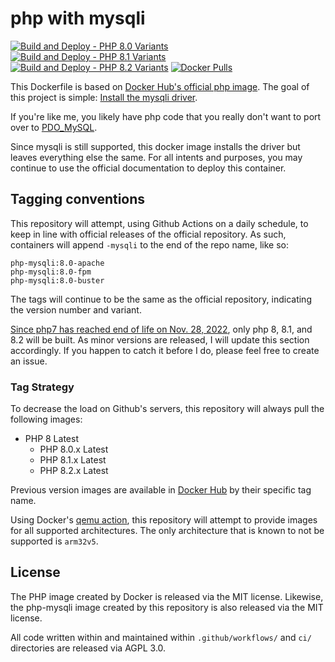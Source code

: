 # php with mysqli

[![Build and Deploy - PHP 8.0 Variants](https://github.com/sohmc/php-mysqli/actions/workflows/build-8-0-image.yml/badge.svg)](https://github.com/sohmc/php-mysqli/actions/workflows/build-8-0-image.yml)
[![Build and Deploy - PHP 8.1 Variants](https://github.com/sohmc/php-mysqli/actions/workflows/build-8-1-image.yml/badge.svg)](https://github.com/sohmc/php-mysqli/actions/workflows/build-8-1-image.yml)
[![Build and Deploy - PHP 8.2 Variants](https://github.com/sohmc/php-mysqli/actions/workflows/build-8-2-image.yml/badge.svg)](https://github.com/sohmc/php-mysqli/actions/workflows/build-8-2-image.yml)
[![Docker Pulls](https://img.shields.io/docker/pulls/sohmc/php-mysqli)](https://hub.docker.com/r/sohmc/php-mysqli)

This Dockerfile is based on [Docker Hub's official php image](https://hub.docker.com/_/php).  The goal of this project is
simple: [Install the mysqli driver](https://www.php.net/manual/en/book.mysqli.php).

If you're like me, you likely have php code that you really don't want to port over to [PDO_MySQL](https://www.php.net/manual/en/ref.pdo-mysql.php).

Since mysqli is still supported, this docker image installs the driver but leaves everything else the same.  For all intents and purposes, you may continue to use the official documentation to deploy this container.

## Tagging conventions

This repository will attempt, using Github Actions on a daily schedule, to keep in line with official releases of the official repository.  As such, containers will append `-mysqli` to the end of the repo name, like so:

```
php-mysqli:8.0-apache
php-mysqli:8.0-fpm
php-mysqli:8.0-buster
```

The tags will continue to be the same as the official repository, indicating the version number and variant.

[Since php7 has reached end of life on Nov. 28, 2022](https://www.php.net/eol.php), only php 8, 8.1, and 8.2 will be built.  As minor versions are released, I will update this section accordingly.  If you happen to catch it before I do, please feel free to create an issue.

### Tag Strategy

To decrease the load on Github's servers, this repository will always pull the following images:

- PHP 8 Latest
  - PHP 8.0.x Latest
  - PHP 8.1.x Latest
  - PHP 8.2.x Latest

Previous version images are available in [Docker Hub](https://hub.docker.com/r/sohmc/php-mysqli) by their specific tag name.

Using Docker's [qemu action](https://github.com/docker/setup-qemu-action), this repository will attempt to provide images for all supported architectures.  The only architecture that is known to not be supported is `arm32v5`.

## License

The PHP image created by Docker is released via the MIT license.  Likewise, the php-mysqli image created by this repository is also released via the MIT license.

All code written within and maintained within `.github/workflows/` and `ci/` directories are released via AGPL 3.0.
